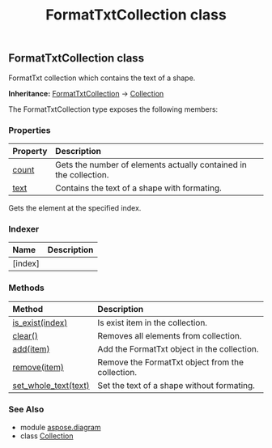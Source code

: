 ﻿---
title: FormatTxtCollection class
second_title: Aspose.Diagram for Python via .NET API References
description: 
type: docs
weight: 940
url: /python-net/aspose.diagram/formattxtcollection/
is_root: false
---

## FormatTxtCollection class

FormatTxt collection which contains the text of a shape.



**Inheritance:** [FormatTxtCollection](/diagram/python-net/aspose.diagram/formattxtcollection) → 
[Collection](/diagram/python-net/aspose.diagram/collection)



The FormatTxtCollection type exposes the following members:

### Properties
| Property | Description |
| :- | :- |
| [count](/diagram/python-net/aspose.diagram/formattxtcollection/count) | Gets the number of elements actually contained in the collection. |
| [text](/diagram/python-net/aspose.diagram/formattxtcollection/text) | Contains the text of a shape with formating. |



Gets the element at the specified index.
### Indexer
| Name | Description |
| :- | :- |
| [index] |  |


### Methods
| Method | Description |
| :- | :- |
| [is_exist(index)](/diagram/python-net/aspose.diagram/formattxtcollection/is_exist/#int) | Is exist item in the collection. |
| [clear()](/diagram/python-net/aspose.diagram/formattxtcollection/clear/#) | Removes all elements from collection. |
| [add(item)](/diagram/python-net/aspose.diagram/formattxtcollection/add/#FormatTxt) | Add the FormatTxt object in the collection. |
| [remove(item)](/diagram/python-net/aspose.diagram/formattxtcollection/remove/#FormatTxt) | Remove the FormatTxt object from the collection. |
| [set_whole_text(text)](/diagram/python-net/aspose.diagram/formattxtcollection/set_whole_text/#str) | Set the text of a shape without formating. |


### See Also

* module [aspose.diagram](../)
* class [Collection](/diagram/python-net/aspose.diagram/collection)

